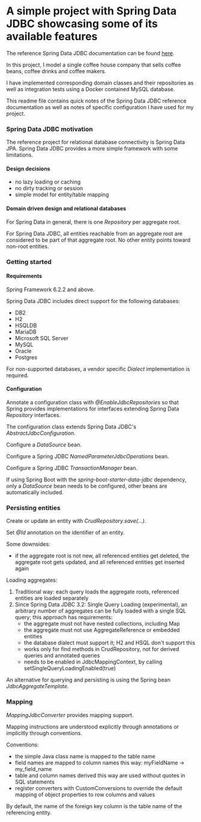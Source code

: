 # A simple project with Spring Data JDBC showcasing some of its available features

The reference Spring Data JDBC documentation can be
found <a href="https://docs.spring.io/spring-data/relational/reference/jdbc.html">here</a>.

In this project, I model a single coffee house company that sells coffee beans, coffee drinks and coffee makers.

I have implemented corresponding domain classes and their repositories as well as integration tests using a Docker
contained
MySQL database.

This readme file contains quick notes of the Spring Data JDBC reference documentation as well as notes of specific
configuration I have used for my project.

### Spring Data JDBC motivation

The reference project for relational database connectivity is Spring Data JPA.
Spring Data JDBC provides a more simple framework with some limitations.

#### Design decisions

<ul>
<li>no lazy loading or caching</li>
<li>no dirty tracking or session</li>
<li>simple model for entity/table mapping</li>
</ul>

#### Domain driven design and relational databases

For Spring Data in general, there is one *Repository* per aggregate root.

For Spring Data JDBC, all entities reachable from an aggregate root are considered to be part of that aggregate root. No
other entity points toward non-root entities.

### Getting started

#### Requirements

Spring Framework 6.2.2 and above.

Spring Data JDBC includes direct support for the following databases:
<ul>
<li>DB2</li>
<li>H2</li>
<li>HSQLDB</li>
<li>MariaDB</li>
<li>Microsoft SQL Server</li>
<li>MySQL</li>
<li>Oracle</li>
<li>Postgres</li>
</ul>

For non-supported databases, a vendor specific *Dialect* implementation is required.

#### Configuration

Annotate a configuration class with *@EnableJdbcRepositories* so that Spring provides implementations for interfaces
extending Spring Data *Repository* interfaces.

The configuration class extends Spring Data JDBC's *AbstractJdbcConfiguration*.

Configure a *DataSource* bean.

Configure a Spring JDBC *NamedParameterJdbcOperations* bean.

Configure a Spring JDBC *TransactionManager* bean.

If using Spring Boot with the *spring-boot-starter-data-jdbc* dependency, only a *DataSource* bean needs to be
configured, other beans are automatically included.

### Persisting entities

Create or update an entity with *CrudRepository.save(…)*.

Set *@Id* annotation on the identifier of an entity.

Some downsides:
<ul>
<li>if the aggregate root is not new, all referenced entities get deleted, the aggregate root gets updated, and all referenced entities get inserted again</li>
</ul>

Loading aggregates:
<ol>
<li>Traditional way: each query loads the aggregate roots, referenced entities are loaded separately</li>
<li>Since Spring Data JDBC 3.2: Single Query Loading (experimental), an arbitrary number of aggregates can be fully loaded with a single SQL query; this approach has requirements:
<ul>
<li>the aggregate must not have nested collections, including Map</li>
<li>the aggregate must not use AggregateReference or embedded entities</li>
<li>the database dialect must support it; H2 and HSQL don't support this</li>
<li>works only for find methods in CrudRepository, not for derived queries and annotated queries</li>
<li>needs to be enabled in JdbcMappingContext, by calling setSingleQueryLoadingEnabled(true)</li>
</ul>
</li>
</ol>


An alternative for querying and persisting is using the Spring bean *JdbcAggregateTemplate*.

### Mapping

*MappingJdbcConverter* provides mapping support.

Mapping instructions are understood explicitly through annotations or implicitly through conventions.

Conventions:
<ul>
<li>the simple Java class name is mapped to the table name</li>
<li>field names are mapped to column names this way: myFieldName -> my_field_name</li>
<li>table and column names derived this way are used without quotes in SQL statements</li>
<li>register converters with CustomConversions to override the default mapping of object properties to row columns and values</li>
</ul>

By default, the name of the foreign key column is the table name of the referencing entity.